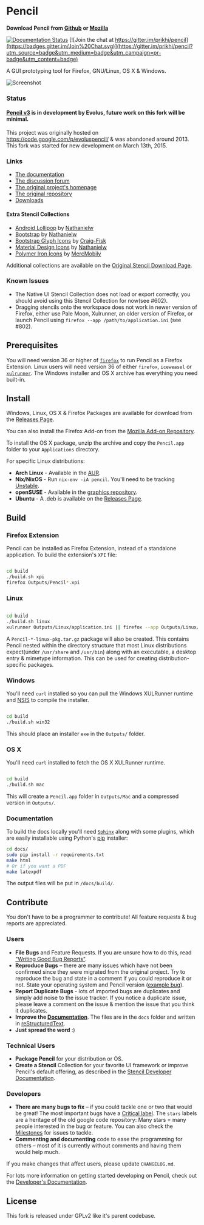 # Pencil

**Download Pencil from [Github][releases] or [Mozilla][amo-pkg]**

[![Documentation Status](https://readthedocs.org/projects/pencil-prototyping/badge/?version=develop)](https://readthedocs.org/projects/pencil-prototyping/?badge=develop)
[![Join the chat at https://gitter.im/prikhi/pencil](https://badges.gitter.im/Join%20Chat.svg)](https://gitter.im/prikhi/pencil?utm_source=badge&utm_medium=badge&utm_campaign=pr-badge&utm_content=badge)

A GUI prototyping tool for Firefox, GNU/Linux, OS X & Windows.

![Screenshot][screenshot]

### Status

#### [Pencil v3][pencil3] is in development by Evolus, future work on this fork will be minimal.

This project was originally hosted on https://code.google.com/p/evoluspencil/ &
was abandoned around 2013. This fork was started for new development on March
13th, 2015.

### Links

* [The documentation][docs]
* [The discussion forum][google-group]
* [The original project's homepage][evolus-page]
* [The original repository][evolus-repo]
* [Downloads][releases]

#### Extra Stencil Collections

* [Android Lollipop][lollipop-collection] by [Nathanielw][nathanielw]
* [Bootstrap][bootstrap-collection] by [Nathanielw][nathanielw]
* [Bootstrap Glyph Icons][bootstrap-icon-collection] by [Craig-Fisk][craigfisk]
* [Material Design Icons][material-collection] by [Nathanielw][nathanielw]
* [Polymer Iron Icons][iron-icons-collection] by [MercMobily][mercmobily]

Additional collections are available on the
[Original Stencil Download Page][evolus-stencil-downloads].

### Known Issues

* The Native UI Stencil Collection does not load or export correctly, you
  should avoid using this Stencil Collection for now(see #602).
* Dragging stencils onto the workspace does not work in newer version of
  Firefox, either use Pale Moon, Xulrunner, an older version of Firefox, or
  launch Pencil using `firefox --app /path/to/application.ini` (see #802).

## Prerequisites

You will need version 36 or higher of [`firefox`][firefox] to run Pencil as a
Firefox Extension. Linux users will need version 36 of either `firefox`,
`iceweasel` or [`xulrunner`][xulrunner]. The Windows installer and OS X archive
has everything you need built-in.


## Install

Windows, Linux, OS X & Firefox Packages are available for download from the
[Releases Page][releases].

You can also install the Firefox Add-on from the [Mozilla Add-on
Repository][amo-pkg].

To install the OS X package, unzip the archive and copy the `Pencil.app` folder
to your `Applications` directory.

For specific Linux distributions:
* **Arch Linux** - Available in the [AUR][aur-pkg].
* **Nix/NixOS** - Run `nix-env -iA pencil`. You'll need to be tracking
  [Unstable][nix-unstable].
* **openSUSE** - Available in the [graphics repository][graphics-repository].
* **Ubuntu** - A .deb is available on the [Releases Page][releases].

## Build

### Firefox Extension

Pencil can be installed as Firefox Extension, instead of a standalone
application. To build the extension's `XPI` file:
```bash

cd build
./build.sh xpi
firefox Outputs/Pencil*.xpi
```

### Linux
```bash

cd build
./build.sh linux
xulrunner Outputs/Linux/application.ini || firefox --app Outputs/Linux/application.ini
```

A `Pencil-*-linux-pkg.tar.gz` package will also be created. This contains
Pencil nested within the directory structure that most Linux distributions
expect(under `/usr/share` and `/usr/bin`) along with an executable, a desktop
entry & mimetype information. This can be used for creating
distribution-specific packages.

### Windows

You'll need `curl` installed so you can pull the Windows XULRunner runtime and
[NSIS][nsis] to compile the installer.

```bash

cd build
./build.sh win32
```

This should place an installer `exe` in the `Outputs/` folder.

### OS X

You'll need `curl` installed to fetch the OS X XULRunner runtime.

```bash

cd build
./build.sh mac
```

This will create a `Pencil.app` folder in `Outputs/Mac` and a compressed
version in `Outputs/`.

### Documentation

To build the docs locally you'll need [`Sphinx`][sphinx-doc] along with some
plugins, which are easily installable using Python's [pip][pip] installer:


```bash
cd docs/
sudo pip install -r requirements.txt
make html
# Or if you want a PDF
make latexpdf
```

The output files will be put in `/docs/build/`.


## Contribute

You don't have to be a programmer to contribute! All feature requests & bug
reports are appreciated.

### Users
* **File Bugs** and Feature Requests. If you are unsure how to do this, read
  ["Writing Good Bug Reports"][writing-bugs].
* **Reproduce Bugs** – there are many issues which have not been confirmed since
  they were migrated from the original project. Try to reproduce the bug and
  state in a comment if you could reproduce it or not.  State your operating
  system and Pencil version ([example bug][example-bug]).
* **Report Duplicate Bugs** - lots of imported bugs are duplicates and simply add
  noise to the issue tracker. If you notice a duplicate issue, please leave a
  comment on the issue & mention the issue that you think it duplicates.
* **Improve the [Documentation][docs]**. The files are in the `docs` folder and
  written in [reStructuredText][rst-quickref].
* **Just spread the word** :)

### Technical Users
* **Package Pencil** for your distribution or OS.
* **Create a Stencil** Collection for your favorite UI framework or improve
  Pencil's default offering, as described in the
  [Stencil Developer Documentation][stencil-dev-docs].

### Developers
* **There are many bugs to fix** – if you could tackle one or two that would be
great! The most important bugs have a [Critical label][critical-issues]. The
`stars` labels are a heritage of the old google code repository: Many stars =
many people interested in the bug or feature. You can also check the
[Milestones][milestones] for issues to tackle.
* **Commenting and documenting** code to ease the programming for others – most
  of it is currently without comments and having them would help much.

If you make changes that affect users, please update `CHANGELOG.md`.

For lots more information on getting started developing on Pencil, check out
the [Developer's Documentation][dev-docs].


## License

This fork is released under GPLv2 like it's parent codebase.


[screenshot]: http://i.imgur.com/DF715Nr.png
[pencil3]: https://github.com/evolus/pencil/
[docs]: http://pencil-prototyping.rtfd.org/
[google-group]: https://groups.google.com/forum/#!forum/pencil-user
[evolus-page]: http://pencil.evolus.vn/
[evolus-repo]: https://code.google.com/p/evoluspencil/
[evolus-stencil-downloads]: https://code.google.com/p/evoluspencil/downloads/list?q=label:Stencil

[firefox]: https://www.mozilla.org/firefox/
[xulrunner]: https://developer.mozilla.org/en-US/docs/Mozilla/Projects/XULRunner

[releases]: https://github.com/prikhi/pencil/releases
[amo-pkg]: https://addons.mozilla.org/en-US/firefox/addon/pencil-prototyping/
[aur-pkg]: https://aur.archlinux.org/packages/pencil/
[nix-unstable]: https://nixos.org/nixos/manual/sec-upgrading.html
[graphics-repository]: https://software.opensuse.org/package/pencil

[nathanielw]: https://github.com/nathanielw
[lollipop-collection]: https://github.com/nathanielw/Android-Lollipop-Pencil-Stencils
[material-collection]: https://github.com/nathanielw/Material-Icons-for-Pencil
[bootstrap-collection]: https://github.com/nathanielw/Bootstrap-Pencil-Stencils
[bootstrap-icon-collection]: https://github.com/Craig-Fisk/BootstrapGlyph-Pencil-Stencil
[craigfisk]: https://github.com/Craig-Fisk
[iron-icons-collection]: https://github.com/mercmobily/pencil-iron-icons
[mercmobily]: https://github.com/mercmobily

[nsis]: http://nsis.sourceforge.net/Main_Page
[sphinx-doc]: http://sphinx-doc.org/
[pip]: https://pip.pypa.io/
[writing-bugs]: http://www.lee-dohm.com/2015/01/04/writing-good-bug-reports.html
[example-bug]: https://github.com/prikhi/pencil/issues/640
[rst-quickref]: http://docutils.sourceforge.net/docs/user/rst/quickref.html
[stencil-dev-docs]: https://pencil-prototyping.readthedocs.org/en/develop/stencil-dev/

[critical-issues]: https://github.com/prikhi/pencil/labels/Priority-Critical
[milestones]: https://github.com/prikhi/pencil/milestones?state=open
[dev-docs]: https://pencil-prototyping.readthedocs.org/en/develop/developers/

